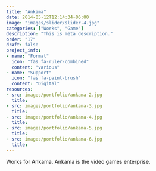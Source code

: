 ```yaml
---
title: "Ankama"
date: 2014-05-12T12:14:34+06:00
image: "images/slider/slider-4.jpg"
categories: ["Works", "Game"]
description: "This is meta description."
order: "17"
draft: false
project_info:
- name: "Format"
  icon: "fas fa-ruler-combined"
  content: "various"
- name: "Support"
  icon: "fas fa-paint-brush"
  content: "Digital"
resources:
- src: images/portfolio/ankama-2.jpg
  title:
- src: images/portfolio/ankama-3.jpg
  title:
- src: images/portfolio/ankama-4.jpg
  title:
- src: images/portfolio/ankama-5.jpg
  title:
- src: images/portfolio/ankama-6.jpg
  title:
---
```


Works for Ankama. Ankama is the video games enterprise.
